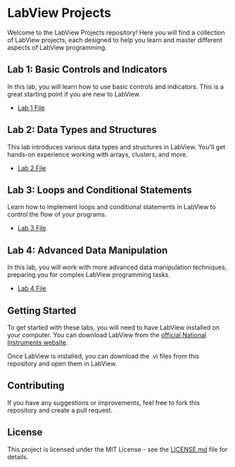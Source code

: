# LabView Projects

Welcome to the LabView Projects repository! Here you will find a collection of LabView projects, each designed to help you learn and master different aspects of LabView programming.

## Lab 1: Basic Controls and Indicators

In this lab, you will learn how to use basic controls and indicators. This is a great starting point if you are new to LabView.

- [Lab 1 File](Lab_1.vi)

## Lab 2: Data Types and Structures

This lab introduces various data types and structures in LabView. You'll get hands-on experience working with arrays, clusters, and more.

- [Lab 2 File](Lab_2.vi)

## Lab 3: Loops and Conditional Statements

Learn how to implement loops and conditional statements in LabView to control the flow of your programs.

- [Lab 3 File](Lab_3.vi)

## Lab 4: Advanced Data Manipulation

In this lab, you will work with more advanced data manipulation techniques, preparing you for complex LabView programming tasks.

- [Lab 4 File](Lab_4.vi)

## Getting Started

To get started with these labs, you will need to have LabView installed on your computer. You can download LabView from the [official National Instruments website](https://www.ni.com/en-us/shop/labview.html).

Once LabView is installed, you can download the .vi files from this repository and open them in LabView.

## Contributing

If you have any suggestions or improvements, feel free to fork this repository and create a pull request.

## License

This project is licensed under the MIT License - see the [LICENSE.md](LICENSE.md) file for details.
